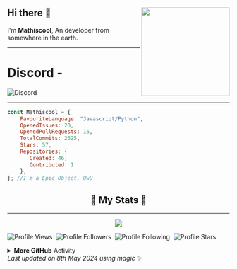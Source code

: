 ## Hi there 👋 <img align="right" src="https://avatars.githubusercontent.com/u/82745607" width="200" />
I'm **Mathiscool**, An developer from somewhere in the earth. 
<hr>

# Discord - 
![Discord](https://discord.c99.nl/widget/theme-3/820142398935793685.png)
<hr>

```js
const Mathiscool = {
    FavouriteLanguage: "Javascript/Python",
    OpenedIssues: 20,
    OpenedPullRequests: 16,
    TotalCommits: 2625,
    Stars: 57,
    Repositories: {
       Created: 46,
       Contributed: 1
    },
}; //I'm a Epic Object, UwU
```

<h2 align="center"> 🚀 My Stats 🚀</h2>
<hr>
<div align="center"><img src="https://github-readme-streak-stats.herokuapp.com/?user=testbot-github&theme=tokyonight"></div>

![Profile Views](https://komarev.com/ghpvc/?username=testbot-github&color=blueviolet)&nbsp;&nbsp;![Profile Followers](https://img.shields.io/badge/Followers-7-blueviolet)&nbsp;&nbsp;![Profile Following](https://img.shields.io/badge/Following-14-blueviolet)&nbsp;&nbsp;![Profile Stars](https://img.shields.io/badge/Stars-57-blueviolet)

<!--START_SECTION:waka-->
<!--END_SECTION:waka-->

<details>
    <summary><b>More GitHub</b> Activity</summary>
    <img align="left" src="https://github-readme-stats.vercel.app/api?username=testbot-github&theme=tokyonight"><img align="right" src="https://github-readme-stats.vercel.app/api/top-langs/?username=testbot-github&theme=tokyonight&hide=batchfile">
    <img src="https://github-profile-trophy.vercel.app/?username=testbot-github&theme=dracula">
</details>
<!-- Last updated on Wed May 08 2024 05:08:15 GMT+0000 (Coordinated Universal Time) ;-;-->
<i>Last updated on 8th May 2024 using magic</i> ✨